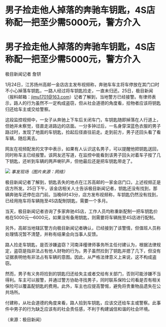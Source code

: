 # 男子捡走他人掉落的奔驰车钥匙，4S店称配一把至少需5000元，警方介入

# 男子捡走他人掉落的奔驰车钥匙，4S店称配一把至少需5000元，警方介入

极目新闻记者 詹钘

1月24日，江苏扬州高邮一金店店主发布视频称，奔驰车车主将车停放在其门口时不小心掉落车钥匙，一路人经过将车钥匙捡走，一直未归还。25日，极目新闻（报料邮箱：jimu1701@163.com）记者了解到，当地警方已经接警。有律师表示，路人的行为虽然不一定构成盗窃，但从社会道德的角度看，拾物者应该将钥匙归还给车主或交给警察。

这段监控视频中，一女子从奔驰上下车后关闭车门，车钥匙随即掉落在人行道上，但她并未察觉，径直走进路边的店面。一分多钟过后，一名身穿深蓝色衣服的男子路过时，发现了地面的车钥匙，捡起后径直往前走。走到前方，男子还回头看了看车辆，随后离去。

网友在视频配发的文字中表示，如果有人认识这名男子，可以提醒他把钥匙送回，同时称车主已经报警。该网友还写道，在监控中能看到该男子回头对着车子按了几下钥匙，还听到车辆的两声喇叭声，但他最后还是把车钥匙带走了。

![](https://inews.gtimg.com/om_bt/OwmZ4GweiW7AnNbU_xytsFuXctQy8s3GGmMAs9JCP7Fj4AA/1000)
_事发现场（图片来源：网络）_

极目新闻记者了解到，钥匙丢失的地点在江苏高邮的一家金店门口，上述视频正是店方所发。25日下午，该金店相关人士告诉极目新闻记者，钥匙还没有找到，那辆奔驰车还停在店门前。当晚6时43分，店方发布视频称，车钥匙仍然没有找到，已经用拖车将车辆拖至4S店配制钥匙，需要一个多月。

当天，极目新闻记者咨询了多家奔驰4S店，工作人员均称重新配制一把车钥匙价格在5000元—6000元，如果没有备用钥匙，则需要将车辆拖至4S店进行配制。

另外，高邮当地辖区警方向极目新闻记者确认，已经接到了该警情，但值班人员称处理情况暂不清楚，并称有结果会向当事人反馈。

路人捡走车钥匙，是否涉嫌盗窃？河南泽槿律师事务所主任付建认为，根据法律规定，盗窃是指非法占有他人财物的行为。男子虽然捡到了钥匙并摁了几下，但没有证据表明他有非法占有车辆的意图。因此，从严格法律意义上来说，这不构成盗窃。

然而，男子有义务将捡到的钥匙归还给失主或者交给有关部门，否则可能涉嫌不当得利。车主可以报警，并通过警方协助寻找男子，同时联系保险公司看是否有相关保险可以覆盖配钥匙的费用。此外，车主也应提高警惕，避免将贵重物品遗失在公共场所。

付建称，从社会道德的角度来看，路人拾到车钥匙，应该交还给车主或警察。此事件中男子的行为缺乏应该有的社会责任感，不利于构建诚信和谐的社会环境。

（来源：极目新闻）

